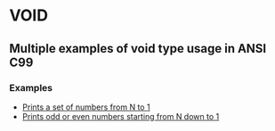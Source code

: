 # VOID

## Multiple examples of void type usage in ANSI C99

### Examples

* [Prints a set of numbers from N to 1](https://github.com/ksukhorukov/void/blob/master/src/void_1.c)
* [Prints odd or even numbers starting from N down to 1](https://github.com/ksukhorukov/void/blob/master/src/void_2.c)
